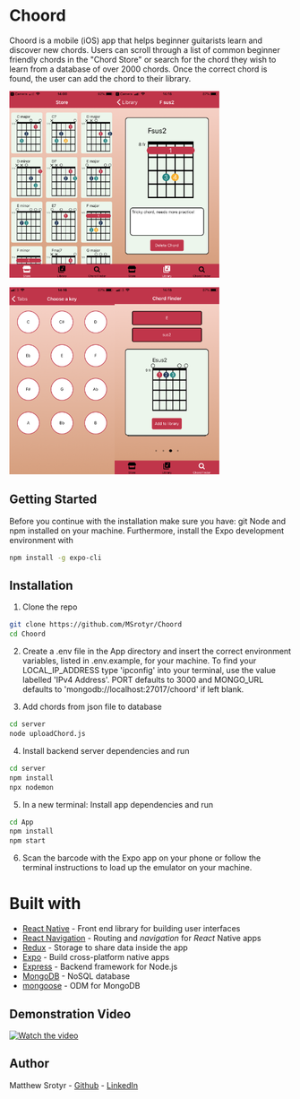 # Choord

Choord is a mobile (iOS) app that helps beginner guitarists learn and discover new chords. Users can scroll through a list of common beginner friendly chords in the "Chord Store" or search for the chord they wish to learn from a database of over 2000 chords. Once the correct chord is found, the user can add the chord to their library.

<kbd><img src="./assets/001.PNG" style="zoom:50%" width="375" height="667"></kbd><kbd><img src="./assets/005.PNG" style="zoom:50%" width="375" height="667"></kbd>

<kbd><img src="./assets/007.PNG" style="zoom:50%" width="375" height="667"></kbd><kbd><img src="./assets/010.PNG" style="zoom:50%" width="375" height="667"></kbd>

## Getting Started

Before you continue with the installation make sure you have: git Node and npm installed on your machine. Furthermore, install the Expo development environment with

```bash
npm install -g expo-cli
```

## Installation

1. Clone the repo

```bash
git clone https://github.com/MSrotyr/Choord
cd Choord
```

2. Create a .env file in the App directory and insert the correct environment variables, listed in .env.example, for your machine. To find your LOCAL_IP_ADDRESS type 'ipconfig' into your terminal, use the value labelled 'IPv4 Address'. PORT defaults to 3000 and MONGO_URL defaults to 'mongodb://localhost:27017/choord' if left blank.

3. Add chords from json file to database

```bash
cd server
node uploadChord.js
```

4. Install backend server dependencies and run

```bash
cd server
npm install
npx nodemon
```

5. In a new terminal: Install app dependencies and run

```bash
cd App
npm install
npm start
```

6. Scan the barcode with the Expo app on your phone or follow the terminal instructions to load up the emulator on your machine.

# Built with

- [React Native](https://facebook.github.io/react-native) - Front end library for building user interfaces
- [React Navigation](https://reactnavigation.org) - Routing and _navigation_ for _React_ Native apps
- [Redux](https://redux.js.org) - Storage to share data inside the app
- [Expo](https://expo.io) - Build cross-platform native apps
- [Express](https://expressjs.com/) - Backend framework for Node.js
- [MongoDB](https://www.mongodb.com/cloud/atlas1) - NoSQL database
- [mongoose](https://mongoosejs.com/) - ODM for MongoDB

## Demonstration Video

[![Watch the video](https://img.youtube.com/vi/ZYgws4idgDw/maxresdefault.jpg)](https://youtu.be/ZYgws4idgDw)

## Author

Matthew Srotyr - [Github](https://github.com/MSrotyr) - [LinkedIn](https://www.linkedin.com/in/matthew-srotyr/)
